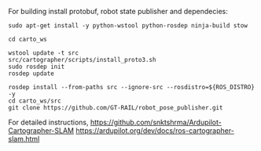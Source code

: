 For building install protobuf, robot state publisher and dependecies:

```
sudo apt-get install -y python-wstool python-rosdep ninja-build stow

cd carto_ws

wstool update -t src
src/cartographer/scripts/install_proto3.sh
sudo rosdep init   
rosdep update

rosdep install --from-paths src --ignore-src --rosdistro=${ROS_DISTRO} -y
cd carto_ws/src
git clone https://github.com/GT-RAIL/robot_pose_publisher.git
```
For detailed instructions, 
https://github.com/snktshrma/Ardupilot-Cartographer-SLAM
https://ardupilot.org/dev/docs/ros-cartographer-slam.html

